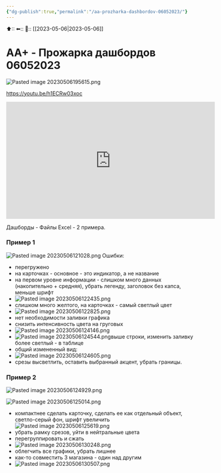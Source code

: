 ```yaml
---
{"dg-publish":true,"permalink":"/aa-prozharka-dashbordov-06052023/"}
---
```



⬆::
⬅::
📅:: [[2023-05-06\|2023-05-06]] 

# AA+ - Прожарка дашбордов 06052023

![Pasted image 20230506195615.png](/img/user/Pasted%20image%2020230506195615.png)

https://youtu.be/h1ECRw03xoc

<iframe width="560" height="315" src="https://www.youtube.com/embed/h1ECRw03xoc" title="YouTube video player" frameborder="0" allow="accelerometer; autoplay; clipboard-write; encrypted-media; gyroscope; picture-in-picture; web-share" allowfullscreen></iframe>

Дашборды - Файлы Excel - 2 примера.

### Пример 1

![Pasted image 20230506121028.png](/img/user/Pasted%20image%2020230506121028.png)
Ошибки:
- перегружено
- на карточках - основное - это индикатор, а не название
- на первом уровне информации - слишком много данных (накопительно + средняя), убрать легенду, заголовок без капса, меньше шрифт
- ![Pasted image 20230506122435.png](/img/user/Pasted%20image%2020230506122435.png)
- слишком много желтого, на карточках - самый светлый цвет
- ![Pasted image 20230506122825.png](/img/user/Pasted%20image%2020230506122825.png)
- нет необходимости заливки графика
- снизить интенсивность цвета на груговых
- ![Pasted image 20230506124146.png](/img/user/Pasted%20image%2020230506124146.png)
- ![Pasted image 20230506124544.png](/img/user/Pasted%20image%2020230506124544.png)выше строки, изменить заливку более светлый - в таблице
- общий измененный вид:
- ![Pasted image 20230506124605.png](/img/user/Pasted%20image%2020230506124605.png)
- срезы высветлить, оставить выбранный акцент, убрать границы.

### Пример 2

![Pasted image 20230506124929.png](/img/user/Pasted%20image%2020230506124929.png)

![Pasted image 20230506125014.png](/img/user/Pasted%20image%2020230506125014.png)

- компактнее сделать карточку, сделать ее как отдельный объект, светло-серый фон, шрифт увеличить
 ![Pasted image 20230506125619.png](/img/user/Pasted%20image%2020230506125619.png)
- убрать рамку срезов, уйти в нейтральные цвета
- перегруппировать и сжать
- ![Pasted image 20230506130248.png](/img/user/Pasted%20image%2020230506130248.png)
- облегчить все графики, убрать лишнее
- как-то совместить 3 магазина - один над другим
- ![Pasted image 20230506130507.png](/img/user/Pasted%20image%2020230506130507.png)
